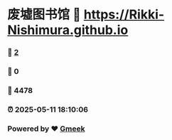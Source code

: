 # 废墟图书馆 :link: https://Rikki-Nishimura.github.io 
### :page_facing_up: [2](https://Rikki-Nishimura.github.io/tag.html) 
### :speech_balloon: 0 
### :hibiscus: 4478 
### :alarm_clock: 2025-05-11 18:10:06 
### Powered by :heart: [Gmeek](https://github.com/Meekdai/Gmeek)
